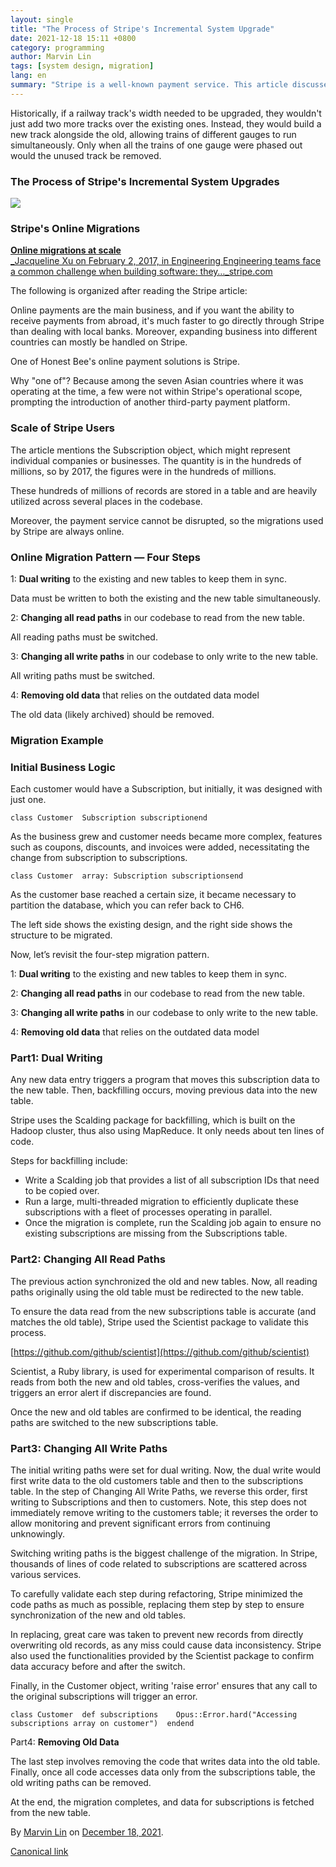 ```yaml
---
layout: single
title: "The Process of Stripe's Incremental System Upgrade"
date: 2021-12-18 15:11 +0800
category: programming
author: Marvin Lin
tags: [system design, migration]
lang: en
summary: "Stripe is a well-known payment service. This article discusses the process of Stripe's incremental system upgrades."
---
```


Historically, if a railway track's width needed to be upgraded, they wouldn't just add two more tracks over the existing ones. Instead, they would build a new track alongside the old, allowing trains of different gauges to run simultaneously. Only when all the trains of one gauge were phased out would the unused track be removed.

### The Process of Stripe's Incremental System Upgrades

![](https://cdn-images-1.medium.com/max/800/1*kVy_4E7Jw81-keZ1SwVu1g.png)

### Stripe's Online Migrations

[**Online migrations at scale**  
_Jacqueline Xu on February 2, 2017, in Engineering Engineering teams face a common challenge when building software: they…_stripe.com](https://stripe.com/blog/online-migrations "https://stripe.com/blog/online-migrations")

The following is organized after reading the Stripe article:

Online payments are the main business, and if you want the ability to receive payments from abroad, it's much faster to go directly through Stripe than dealing with local banks. Moreover, expanding business into different countries can mostly be handled on Stripe.

One of Honest Bee's online payment solutions is Stripe.

Why "one of"? Because among the seven Asian countries where it was operating at the time, a few were not within Stripe's operational scope, prompting the introduction of another third-party payment platform.

### Scale of Stripe Users

The article mentions the Subscription object, which might represent individual companies or businesses. The quantity is in the hundreds of millions, so by 2017, the figures were in the hundreds of millions.

These hundreds of millions of records are stored in a table and are heavily utilized across several places in the codebase.

Moreover, the payment service cannot be disrupted, so the migrations used by Stripe are always online.

### Online Migration Pattern — Four Steps

1: **Dual writing** to the existing and new tables to keep them in sync.

Data must be written to both the existing and the new table simultaneously.

2: **Changing all read paths** in our codebase to read from the new table.

All reading paths must be switched.

3: **Changing all write paths** in our codebase to only write to the new table.

All writing paths must be switched.

4: **Removing old data** that relies on the outdated data model

The old data (likely archived) should be removed.

### Migration Example

### Initial Business Logic

Each customer would have a Subscription, but initially, it was designed with just one.

    class Customer  Subscription subscriptionend

As the business grew and customer needs became more complex, features such as coupons, discounts, and invoices were added, necessitating the change from subscription to subscriptions.

    class Customer  array: Subscription subscriptionsend

As the customer base reached a certain size, it became necessary to partition the database, which you can refer back to CH6.

The left side shows the existing design, and the right side shows the structure to be migrated.

Now, let’s revisit the four-step migration pattern.

1: **Dual writing** to the existing and new tables to keep them in sync.

2: **Changing all read paths** in our codebase to read from the new table.

3: **Changing all write paths** in our codebase to only write to the new table.

4: **Removing old data** that relies on the outdated data model

### Part1: Dual Writing

Any new data entry triggers a program that moves this subscription data to the new table. Then, backfilling occurs, moving previous data into the new table.

Stripe uses the Scalding package for backfilling, which is built on the Hadoop cluster, thus also using MapReduce. It only needs about ten lines of code.

Steps for backfilling include:

*   Write a Scalding job that provides a list of all subscription IDs that need to be copied over.
*   Run a large, multi-threaded migration to efficiently duplicate these subscriptions with a fleet of processes operating in parallel.
*   Once the migration is complete, run the Scalding job again to ensure no existing subscriptions are missing from the Subscriptions table.

### Part2: Changing All Read Paths

The previous action synchronized the old and new tables. Now, all reading paths originally using the old table must be redirected to the new table.

To ensure the data read from the new subscriptions table is accurate (and matches the old table), Stripe used the Scientist package to validate this process.

[https://github.com/github/scientist](https://github.com/github/scientist)

Scientist, a Ruby library, is used for experimental comparison of results. It reads from both the new and old tables, cross-verifies the values, and triggers an error alert if discrepancies are found.

Once the new and old tables are confirmed to be identical, the reading paths are switched to the new subscriptions table.

### Part3: Changing All Write Paths

The initial writing paths were set for dual writing. Now, the dual write would first write data to the old customers table and then to the subscriptions table. In the step of Changing All Write Paths, we reverse this order, first writing to Subscriptions and then to customers. Note, this step does not immediately remove writing to the customers table; it reverses the order to allow monitoring and prevent significant errors from continuing unknowingly.

Switching writing paths is the biggest challenge of the migration. In Stripe, thousands of lines of code related to subscriptions are scattered across various services.

To carefully validate each step during refactoring, Stripe minimized the code paths as much as possible, replacing them step by step to ensure synchronization of the new and old tables.

In replacing, great care was taken to prevent new records from directly overwriting old records, as any miss could cause data inconsistency. Stripe also used the functionalities provided by the Scientist package to confirm data accuracy before and after the switch.

Finally, in the Customer object, writing 'raise error' ensures that any call to the original subscriptions will trigger an error.

    class Customer  def subscriptions    Opus::Error.hard("Accessing subscriptions array on customer")  endend

Part4: **Removing Old Data**

The last step involves removing the code that writes data into the old table. Finally, once all code accesses data only from the subscriptions table, the old writing paths can be removed.

At the end, the migration completes, and data for subscriptions is fetched from the new table.

By [Marvin Lin](https://medium.com/@atimis19) on [December 18, 2021](https://medium.com/p/d2c7e73e298b).

[Canonical link](https://medium.com/@atimis19/stripe-%E7%B3%BB%E7%B5%B1%E6%BC%B8%E9%80%B2%E5%BC%8F%E5%8D%87%E7%B4%9A%E7%9A%84%E9%81%8E%E7%A8%8B-d2c7e73e298b)